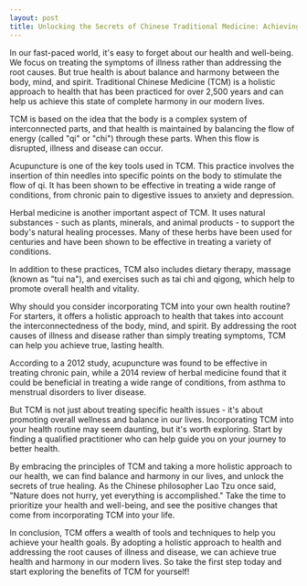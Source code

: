 ```yaml
---
layout: post
title: Unlocking the Secrets of Chinese Traditional Medicine: Achieving True Health and Harmony
---
```


In our fast-paced world, it's easy to forget about our health and well-being. We focus on treating the symptoms of illness rather than addressing the root causes. But true health is about balance and harmony between the body, mind, and spirit. Traditional Chinese Medicine (TCM) is a holistic approach to health that has been practiced for over 2,500 years and can help us achieve this state of complete harmony in our modern lives.

TCM is based on the idea that the body is a complex system of interconnected parts, and that health is maintained by balancing the flow of energy (called "qi" or "chi") through these parts. When this flow is disrupted, illness and disease can occur.

Acupuncture is one of the key tools used in TCM. This practice involves the insertion of thin needles into specific points on the body to stimulate the flow of qi. It has been shown to be effective in treating a wide range of conditions, from chronic pain to digestive issues to anxiety and depression.

Herbal medicine is another important aspect of TCM. It uses natural substances - such as plants, minerals, and animal products - to support the body's natural healing processes. Many of these herbs have been used for centuries and have been shown to be effective in treating a variety of conditions.

In addition to these practices, TCM also includes dietary therapy, massage (known as "tui na"), and exercises such as tai chi and qigong, which help to promote overall health and vitality.

Why should you consider incorporating TCM into your own health routine? For starters, it offers a holistic approach to health that takes into account the interconnectedness of the body, mind, and spirit. By addressing the root causes of illness and disease rather than simply treating symptoms, TCM can help you achieve true, lasting health.

According to a 2012 study, acupuncture was found to be effective in treating chronic pain, while a 2014 review of herbal medicine found that it could be beneficial in treating a wide range of conditions, from asthma to menstrual disorders to liver disease.

But TCM is not just about treating specific health issues - it's about promoting overall wellness and balance in our lives. Incorporating TCM into your health routine may seem daunting, but it's worth exploring. Start by finding a qualified practitioner who can help guide you on your journey to better health.

By embracing the principles of TCM and taking a more holistic approach to our health, we can find balance and harmony in our lives, and unlock the secrets of true healing. As the Chinese philosopher Lao Tzu once said, "Nature does not hurry, yet everything is accomplished." Take the time to prioritize your health and well-being, and see the positive changes that come from incorporating TCM into your life.

In conclusion, TCM offers a wealth of tools and techniques to help you achieve your health goals. By adopting a holistic approach to health and addressing the root causes of illness and disease, we can achieve true health and harmony in our modern lives. So take the first step today and start exploring the benefits of TCM for yourself!